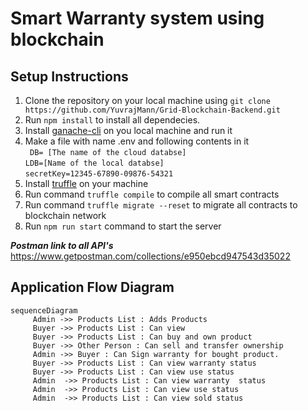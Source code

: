 # Smart Warranty system using blockchain

## Setup Instructions

1. Clone the repository on your local machine using `git clone https://github.com/YuvrajMann/Grid-Blockchain-Backend.git`
2.  Run `npm install` to install all dependecies.
3. Install [ganache-cli](https://github.com/trufflesuite/ganache-cli#readme) on you local machine and run it
4.  Make a file with name .env and following contents in it    
``
DB= [The name of the cloud databse]``<br>
``LDB=[Name of the local databse]   ``<br>
``secretKey=12345-67890-09876-54321``
5. Install [truffle](https://www.npmjs.com/package/truffle) on your machine
6. Run command `truffle compile` to compile all smart contracts
7. Run command `truffle migrate --reset` to migrate all contracts to blockchain network
8. Run `npm run start` command to start the server

***Postman link to all API's***
https://www.getpostman.com/collections/e950ebcd947543d35022 

## Application Flow Diagram

```mermaid
sequenceDiagram
	 Admin ->> Products List : Adds Products  
	 Buyer ->> Products List : Can view
	 Buyer ->> Products List : Can buy and own product
	 Buyer ->> Other Person : Can sell and transfer ownership
	 Admin ->> Buyer : Can Sign warranty for bought product.
	 Buyer ->> Products List : Can view warranty status 
	 Buyer ->> Products List : Can view use status
	 Admin  ->> Products List : Can view warranty  status
	 Admin  ->> Products List : Can view use status
	 Admin  ->> Products List : Can view sold status
```
